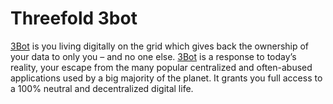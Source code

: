 # Threefold 3bot

[3Bot](threefold__3bot_def) is you living digitally on the grid which gives back the ownership of your data to only you – and no one else. [3Bot](threefold__3bot_def) is a response to today’s reality, your escape from the many popular centralized and often-abused applications used by a big majority of the planet. It grants you full access to a 100% neutral and decentralized digital life.